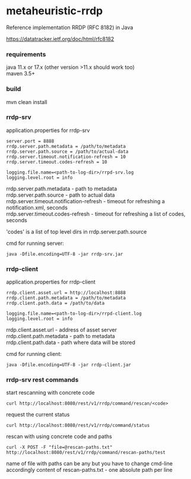 # metaheuristic-rrdp
Reference implementation RRDP (RFC 8182) in Java


https://datatracker.ietf.org/doc/html/rfc8182

### requirements
java 11.x or 17.x (other version >11.x should work too)  
maven 3.5+  


### build
mvn clean install


### rrdp-srv
application.properties for rrdp-srv
```properties
server.port = 8888
rrdp.server.path.metadata = /path/to/metadata
rrdp.server.path.source = /path/to/actual-data
rrdp.server.timeout.notification-refresh = 10
rrdp.server.timeout.codes-refresh = 10

logging.file.name=<path-to-log-dir>/rrpd-srv.log
logging.level.root = info
```

rrdp.server.path.metadata - path to metadata  
rrdp.server.path.source - path to actual data  
rrdp.server.timeout.notification-refresh - timeout for refreshing a notification.xml, seconds  
rrdp.server.timeout.codes-refresh  - timeout for refreshing a list of codes, seconds

'codes' is a list of top level dirs in rrdp.server.path.source

cmd for running server:
```commandline
java -Dfile.encoding=UTF-8 -jar rrdp-srv.jar
```


### rrdp-client
application.properties for rrdp-client
```properties
rrdp.client.asset.url = http://localhost:8888
rrdp.client.path.metadata = /path/to/metadata
rrdp.client.path.data = /path/to/data

logging.file.name=<path-to-log-dir>/rrpd-client.log
logging.level.root = info
```

rrdp.client.asset.url - address of asset server  
rrdp.client.path.metadata - path to metadata  
rrdp.client.path.data - path where data will be stored  


cmd for running client:
```commandline
java -Dfile.encoding=UTF-8 -jar rrdp-client.jar
```


### rrdp-srv rest commands

start rescanning with concrete code
```text
curl http://localhost:8080/rest/v1/rrdp/command/rescan/<code>
```

request the current status
```text
curl http://localhost:8080/rest/v1/rrdp/command/status
```


rescan with using concrete code and paths
```text
curl -X POST -F "file=@rescan-paths.txt" http://localhost:8080/rest/v1/rrdp/command/rescan-paths/test
```

name of file with paths can be any but you have to change cmd-line accordingly
content of rescan-paths.txt - one absolute path per line 



